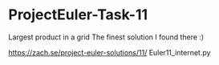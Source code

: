 # ProjectEuler-Task-11
Largest product in a grid
The finest solution I found there :)

https://zach.se/project-euler-solutions/11/ Euler11_internet.py
